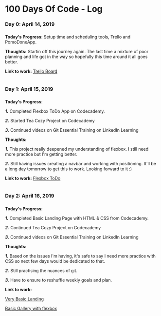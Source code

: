# 100 Days Of Code - Log

### Day 0: April 14, 2019 
##### 

**Today's Progress**: Setup time and scheduling tools, Trello and PomoDoneApp.

**Thoughts:** Startin off this journey again. The last time a mixture of poor planning and life got in the way so hopefully this time around it all goes better.

**Link to work:** [Trello Board](https://trello.com/invite/b/iOFwxIvI/75fc828e5d85e46191a15100a1839fe6/weekly-to-dos-review-process)


#

### Day 1: April 15, 2019
#####

**Today's Progress**:

***1.*** Completed Flexbox ToDo App on Codecademy.


***2.*** Started Tea Cozy Project on Codecademy


***3.*** Continued videos on Git Essential Training on LinkedIn Learning


**Thoughts:**

***1.*** This project really deepened my understanding of flexbox. I still need more practice but I'm getting better.

***2.*** Still having issues creating a navbar and working with positioning. It'll be a long day tomorrow to get this to work. Looking forward to it :)

**Link to work:**
[Flexbox ToDo](https://priceless-tereshkova-a19962.netlify.com/)

#

### Day 2: April 16, 2019
#####

**Today's Progress**:

***1.*** Completed Basic Landing Page with HTML & CSS from Codecademy.


***2.*** Continued Tea Cozy Project on Codecademy


***3.*** Continued videos on Git Essential Training on LinkedIn Learning


**Thoughts:**

***1.*** Based on the issues I'm having, it's safe to say I need more practice with CSS so next few days would be dedicated to that.

***2.*** Still practising the nuances of git.

***3.*** Have to ensure to reshuffle weekly goals and plan.

**Link to work:**

[Very Basic Landing](https://distracted-shannon-1fa5db.netlify.com/)


[Basic Gallery with flexbox](https://oculzac.github.io/codecademy-boundary-spacing/)

